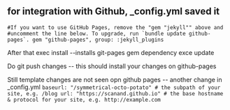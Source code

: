 ## for integration with Github, _config.yml saved it 

``
#If you want to use GitHub Pages, remove the "gem "jekyll"" above and
#uncomment the line below. To upgrade, run `bundle update github-pages`.
gem "github-pages", group: :jekyll_plugins
``

After that 
exec install --installs git-pages gem dependency
exce update

Do git push changes 
-- this should install your changes on github-pages

Still template changes are not seen opn github pages
-- another change in _config.yml
``
baseurl: "/symmetrical-octo-potato" # the subpath of your site, e.g. /blog
url: "https://scanand.github.io" # the base hostname & protocol for your site, e.g. http://example.com
``